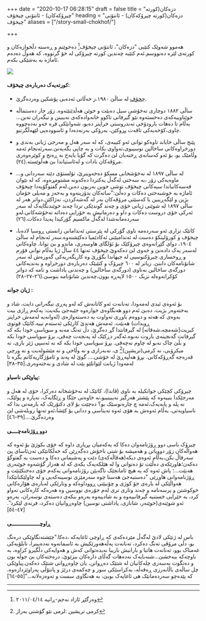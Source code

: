 +++
date = "2020-10-17 06:28:15"
draft = false
title = "دزەکان(کورتە چیرۆکەکان) - ئانتۆنی چیخۆف"
heading = "دزەکان(کورتە چیرۆکەکان) - ئانتۆنی چیخۆف"
aliases = ["/story-small-chokhof/"]

+++

هەموو شەوێک کتێبی "دزەکان"، ئانتۆنی چیخۆف[^١] دەخوێنم و ڕەستە دڵخوازەکان و کورتەی لێرە دەنووسم.ئەم کتێبە چەندین کورتە چیرۆکی لە خۆ گرتووە، کە هەوڵ دەدەم ئاماژە بە بەشێکی بکەم.

![](/book/img/002.jpg)

#### کورتەیەک دەربارەی چیخۆف:

- [چخۆف](https://ckb.wikipedia.org/wiki/%D8%A6%D8%A7%D9%86%D8%AA%DB%86%D9%86_%DA%86%DB%8E%D8%AE%DB%86%DA%A4) لە ساڵێ ١٩٨٠.ز خەڵاتی ئەدەبی پۆشکین وەردەگرێ.

- ساڵی ١٨٨٢ دوچاری نەخۆشی سیل دەبێت و خوێن هەڵدێنێتەوە. زۆر جار دەستماڵە خوێناوییەکەی دەخستەوە نێو گیرفانی تاکوو خانەوادەکەی نەیبینن و نیگەران نەبن... بەڵام تا دەهات بارودۆخی تەندروستی خراپتر دەبو، شەوانێکی فرە خەو نەدەچووە چاوی،کۆخەیەکی تاقەت پڕوکێن، بەرۆکی بەرنەدەدا و ئاسوودەیی لێهەڵگرتبو.

- پێنج ساڵی خایاند تاوەکو توانی ئەو کتیبەی، کە لە سەر هەل و مەرجی ژیانی بەندی و دورخراوەکانی ساخالین نوسیبوی،تەواوی بکات و بە چاپی بگەیەنێ.سەرئەنجام ئەمە وڵامێک بو، بۆ ئەو کەسانەی ڕخنەیان لێ دەگرت کە گۆیا بایەخ بە ڕەنج و کوێرەوەری مرۆڤەکان نادات و لەئاستیاندا بێ هەڵوێستە.(٢٤).

- ...لە ساڵی ١٨٩٧ لە نەخۆشخانی مسکۆ دەخەوینرێ، تۆلستۆی دێتە سەردانی و ماوەیەکی زۆر ،بە سەختی لەگەڵ یەکتردا دەکەونە مشتومڕەوە. کە لە نێوان قەسەکانیاندا سیەکانی چیخۆف توشی خوین بەربون دەبن.لەم گفتوگۆیەدا چیخۆف ئاماژە بە خوشبەختی دەکات و دەڵێ:"ساتەکان بدۆزینەوە و بەحەز و مەیلی خۆمان بژین و لێگەڕیبین با کەسێتی مرۆڤەکان بەر لە گەشەکردن، نەژاکێن.دواتر هەر لە ساڵی ١٨٩٧ لە شوێنی ژیانی خۆی و چەند گوندێکی تردا چەند خوێندنگایەک لە سەر ئەرکی خۆی دروست دەکات و داو و دەرمانیش بە خۆرایی دەداتە نەخۆشەکانی.لەو سەردەمانەشدا لەگەڵ ماکسیم گۆرکیدا پەیدا دەکات.(٢٦)

- کاتێک تزاری ئەو سەردەمە ناوی گۆرکی لە پێرستی ئەندامانی زانستی ڕوسیا لادەبا، چیخۆف و کورۆلینکۆ دەست لە ئەندامیێتی ئەکادێمیا دەکێشنەوە.سەر ئەنجام لە ساڵێ ١٩٠٤، دوای  گێڕانەوەی چیرۆکێک بۆ ئۆلگای هاوسەری، ماندو و بێ توانا، چاوەکانی لەسەر یەک دادەنێ و خەوی لێ دەکەوێ.چیخۆف تەنها ٤٤ ساڵ ژیا بەڵام توانی فۆرم و ڕوخساری چیرۆکنوسیی لە جیهاندا بگۆڕێ وە کاریگەریەکی گەورەش لە سەر شانۆنامەکان دابنێ. زیاتر  لە ٦٠٠ چیرۆک و کتێبێک  دەربارەی دورخراوە و بەندیەکانی دورگەی ساخالین بەناوی (دورگەی ساخالین) و چەندنی یاداشت و نامە کە دواتر کۆکرانەوەلە نزیک ١٥٠٠ لاپەڕە بوون،چەندین شانۆنامە  بنوسێ.(٢٦-٢٧-٢٨)

#### ژیان جوانە :

بۆ ئەوەی ئیدی لەمەودا، تەنانەت ئەو کاتانەش کە لەو پەڕی نیگەرانی دایت، شاد و بەختەوەر بژیت، دەبێ ئەم دوو هەنگاوەی خوارەوە جێبەجێ بکەیت: یەکەم ڕازی بیت بەوەی کە هەتە و دووەم باوڕی تەواوت بە دەستەواژەی (لەوانەیە لەمەش خراپتر ڕوبدات) هەبێت. ئەمەش هەندێ کارێکی ئەستەم نییە.کاتێک قوتوی کبریت[شەمچە،شەقاتە] لە گیرفانتدا گڕ دەگرێ، دڵ تەنگ مەبە و سوپاسی خودا بکە کە گیرفانت گەنجینەی باروت نەبوە.ئەگەر دڕکێک لە پەنجەت چەقی، برۆ سوپاسی خودا بکە و بڵێ چاک نەبو لە چاوم نەچەقی. بڕۆ سوپاسی خودا بکە کە نە ئەسپی ژێر باری، نە میکرۆبی، نە کرمی(تریشین)[^٢] ی، نەبەرازی و نە وڵاخی و نە مێشولەیت و نە ورچی قەرەجە گەڕۆکەکانی. بڕۆ هەڵپەڕێ لە خۆشی.... گوێ لە پەند و ئامۆژگاریەکانم بگرە تا لەمەودا ژیانت لێوانلێو بێت لە شادی و بەختەوەری.[٣٥-٣٨]

#### پیاوێکی ناسیاو:

 چیرۆکی کچێکی جوانکیلە بە ناوی (ڤاندا)، کاتێک لە نەخۆشخانە دەرکرا، خۆی لە هەل و مەرجێکدا بنییەوە کە پێشتر هەرگیز نەیبینیبو،نە خاوەنی جێگا و ڕێگایەک، نەپارە و پولێک، نە پلە و پایەیەک،ئەمە چ چارەنوسێک بو؟ دەچێت بۆ لای دکتۆرێک کە یارمەتی بدا کە ناسیاویەتی، بەڵام ئەوەش بە هۆی ئەوە نەیناسی و ددانی بۆ کێشا،ئەو تەنها روبلەشی لێ وەردەگرێ....[٣٩-٤٦]

#### دوو ڕۆژنامەچــــی

چیرۆک باسی دوو ڕۆژنامەوان دەکا کە یەکەمیان بڕیاری داوە کە خۆی بکوژێ بۆ ئەوە کە هەواڵەکان زۆر دووپاتن و هەمیشە بۆ شتی ناخۆش دەگەڕێن کە خەڵکانێکی تەن‌ئاسای پێ سەرقاڵ بکن،بەڵام ئەوەی دیکە(هەڤاڵەکەی) دێت و پەشیمانی دەکا و دەست بە گفتوگۆ دەکەن؛هاورێکەی دەڵێت تۆ دەتوانی وا لە هێلکەیەک بکەی کە لە هەزار گۆشەوە خوێنەری هەبێت...؛ پاش ئەوە کە بە هیچ ئامانجێک ناگەیێن رۆژنامەوانی یەکەم خۆی دەخنکێنێت و ڕۆژنامەوانی هاوڕێی "دەستبەجێ هەستا چوە سەرمێزی نوسینەکەیی و لە چاولێکنانێکدا هەواڵێکی لە بارەی خۆ کوژی و چۆنیێتی ڕووداوەکە و وتارێکی لەبارەی هۆارەکانی خوکوشتن و پرسەنامە و چەند وتاری تری لەم جۆرەی نووسین وە هەرەکە کارەکانی تەواو کرد، بە خێرایی خستنیە گیرفانییەوە و بە شادییەوە بەرەو بنکەی دەستەی نوسەران، بەرەو ئەو شوێنەی(خوێنەر، شانازی، پاداشتی نوسین) چاوەڕوانیان دەکرد، فرتەی لێکرد".[٤٧-٥٤]

#### ڕاوچــــــــــــــــــی

باس لە ژنێکی لادێ لەگەڵ مێردەکەی کە ڕاوچی ئاغایەکە ،دەکا."چێشتەنگاوێکی درەنگ بو، دڵی مرۆڤی تەنگ دەکرد، تەنانەت پەڵەهەورێکیش بە ئاسمانەوە نەدەبینرا، تابلۆیەکی غەمناک بوو، تەنانەت هاتبا و بارانیش باریبا نەیدەتوانی کەش و هەوایەکی دڵگیرو کراوە، بە ناوچەکە ببەخشێ...شنەبایەک نەدەهات گەڵای دارەکان ببزێوێ، درەختەکان بێ جوڵە بون و دەتگوت بەسەری چلەکانیان لە شتێک دەڕوانن، یان چاوەڕوانی شتێک دەکەن.پیاوێکی چل ساڵەی باڵابەرزی ڕەقەڵە، بەکراسێکی سور و چەکمەی درێژ و پانتۆڵی پەراوێزدارەوە، کە پێدەچو سەردەمانێک هی ئاغایەک بوبێ، بە هەنگاوی سست و تەوەزەلانە..."[٥٥-٦٤]

---

[^١]: وەرگێڕ ئازاد نەجم-ڕانیە ٢٠١١/٠٤/١٤
[^٢]:کرمی تریشین :لرمی نێو گۆشتی بەراز

